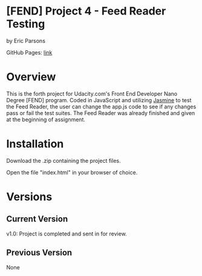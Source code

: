 # [FEND] Project 4 - Feed Reader Testing

by Eric Parsons

GitHub Pages: [link](https://vowy.github.io/FEND-project4/.)

# Overview

This is the forth project for Udacity.com's Front End Developer Nano Degree [FEND] program.
Coded in JavaScript and utilizing [Jasmine](https://jasmine.github.io/) to test the Feed Reader, the user can change the app.js code to see if any changes pass or fail the test suites.
The Feed Reader was already finished and given at the beginning of assignment.

# Installation

Download the .zip containing the project files.

Open the file "index.html" in your browser of choice.

# Versions

## Current Version

v1.0: Project is completed and sent in for review.

## Previous Version

None
